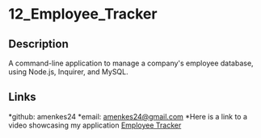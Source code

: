 # 12_Employee_Tracker

## Description
 A command-line application to manage a company's employee database, using Node.js, Inquirer, and MySQL.

 ## Links

 *github: amenkes24
 *email: amenkes24@gmail.com
 *Here is a link to a video showcasing my application [Employee Tracker](https://watch.screencastify.com/v/hISOHm1rOa9sd8TgCGK6)